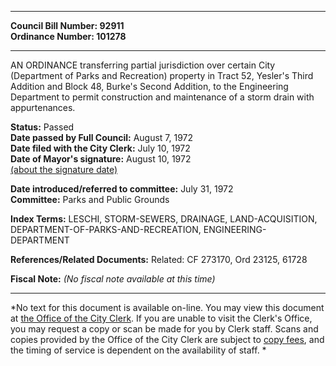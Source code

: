 * * * * *  
  
**Council Bill Number: [](#h0)[](#h2)92911**   
**Ordinance Number: 101278**  
  
* * * * *  
  
AN ORDINANCE transferring partial jurisdiction over certain City (Department of Parks and Recreation) property in Tract 52, Yesler's Third Addition and Block 48, Burke's Second Addition, to the Engineering Department to permit construction and maintenance of a storm drain with appurtenances.  
  
**Status:** Passed   
**Date passed by Full Council:** August 7, 1972   
**Date filed with the City Clerk:** July 10, 1972   
**Date of Mayor's signature:** August 10, 1972   
[(about the signature date)](/~public/approvaldate.htm)   
  
  
**Date introduced/referred to committee:** July 31, 1972   
**Committee:** Parks and Public Grounds   
  
**Index Terms:** LESCHI, STORM-SEWERS, DRAINAGE, LAND-ACQUISITION, DEPARTMENT-OF-PARKS-AND-RECREATION, ENGINEERING-DEPARTMENT  
  
**References/Related Documents:** Related: CF 273170, Ord 23125, 61728  
  
**Fiscal Note:** *(No fiscal note available at this time)*  
  
* * * * *  
  
*No text for this document is available on-line. You may view this document at [the Office of the City Clerk](http://www.seattle.gov/leg/clerk/contactUs.htm). If you are unable to visit the Clerk's Office, you may request a copy or scan be made for you by Clerk staff. Scans and copies provided by the Office of the City Clerk are subject to [copy fees](http://clerk.seattle.gov/~public/clerkfees.htm), and the timing of service is dependent on the availability of staff. *  
  
  
